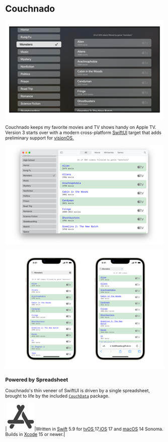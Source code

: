 # Couchnado

![](docs/couchnado-tv.png)

Couchnado keeps my favorite movies and TV shows handy on Apple TV. Version 3 starts over with a modern cross-platform [SwiftUI](https://developer.apple.com/xcode/swiftui) target that adds preliminary support for [visionOS.](https://developer.apple.com/visionos)

![](docs/couchnado-mac.png)

![](docs/couchnado.png)

### Powered by Spreadsheet

Couchnado's thin veneer of SwiftUI is driven by a single spreadsheet, brought to life by the included [`CouchData`](couchdata/) package.

|![](docs/platform.svg)|Written in [Swift](https://developer.apple.com/documentation/swift) 5.9 for [tvOS ](https://developer.apple.com/tvos) 17,[iOS](https://developer.apple.com/ios) 17 and [macOS](https://developer.apple.com/macos) 14 Sonoma. Builds in [Xcode](https://developer.apple.com/xcode) 15 or newer.|
